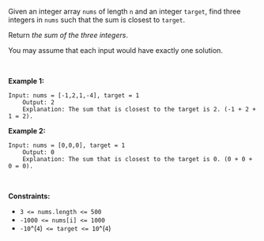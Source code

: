 Given an integer array `nums` of length `n` and an integer `target`,
find three integers in `nums` such that the sum is closest to `target`.

Return *the sum of the three integers*.

You may assume that each input would have exactly one solution.

 

**Example 1:**

    Input: nums = [-1,2,1,-4], target = 1
        Output: 2
        Explanation: The sum that is closest to the target is 2. (-1 + 2 + 1 = 2).
        

**Example 2:**

    Input: nums = [0,0,0], target = 1
        Output: 0
        Explanation: The sum that is closest to the target is 0. (0 + 0 + 0 = 0).
        

 

**Constraints:**

- `3 <= nums.length <= 500`
- `-1000 <= nums[i] <= 1000`
- `-10`^(`4`)` <= target <= 10`^(`4`)
